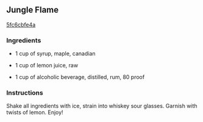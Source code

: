## Jungle Flame

[5fc6cbfe4a](http://www.food.com/recipe/jungle-flame-173867)

### Ingredients

 - 1 cup of syrup, maple, canadian

 - 1 cup of lemon juice, raw

 - 1 cup of alcoholic beverage, distilled, rum, 80 proof

### Instructions

Shake all ingredients with ice, strain into whiskey sour glasses. Garnish with twists of lemon. Enjoy!